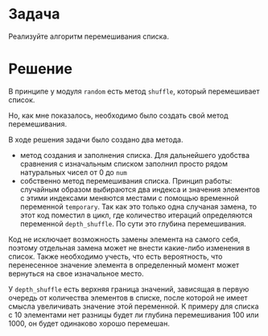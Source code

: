 # Задача
Реализуйте алгоритм перемешивания списка.

# Решение
В принципе у модуля `random` есть метод `shuffle`, который перемешивает список.

Но, как мне показалось, необходимо было создать свой метод перемешивания.

В ходе решения задачи было создано два метода.
+ метод создания и заполнения списка. Для дальнейшего удобства сравнения с изначальным списком заполнил просто рядом натуральных чисел от 0 до `num`
+ собственно метод перемешивания списка. Принцип работы: случайным образом выбираются два индекса и значения элементов с этими индексами меняются местами с помощью временной переменной `temporary`. Так как это только одна случаная замена, то этот код поместил в цикл, где количество итераций определяются переменной `depth_shuffle`. По сути это глубина перемешивания.

Код не исключает возможность замены элемента на самого себя, поэтому отдельная замена может не внести какие-либо изменения в список. Также необходимо учесть, что есть вероятность, что перенесенное значение элемента в определенный момент может вернуться на свое изначальное место.

У `depth_shuffle` есть верхняя граница значений, зависящая в первую очередь от количества элементов в списке, после которой не имеет смысла увеличивать значение этой переменной. К примеру для списка с 10 элементами нет разницы будет ли глубина перемешивания 100 или 1000, он будет одинаково хорошо перемешан.